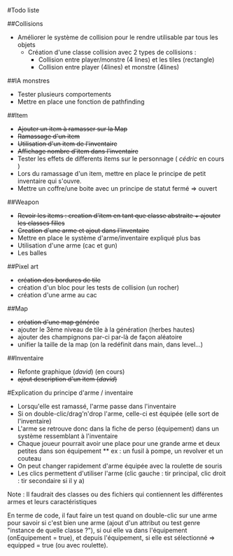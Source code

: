 #Todo liste

##Collisions
* Améliorer le système de collision pour le rendre utilisable par tous les objets
  * Création d'une classe collision avec 2 types de collisions :
    * Collision entre player/monstre (4 lines) et les tiles (rectangle)
    * Collision entre player (4lines) et monstre (4lines)

##IA monstres
* Tester plusieurs comportements
* Mettre en place une fonction de pathfinding

##Item
* ~~Ajouter un item à ramasser sur la Map~~
* ~~Ramassage d'un item~~
* ~~Utilisation d'un item de l'inventaire~~
* ~~Affichage nombre d'item dans l'inventaire~~
* Tester les effets de differents items sur le personnage ( *cédric* en cours )
* Lors du ramassage d'un item, mettre en place le principe de petit inventaire qui s'ouvre.
* Mettre un coffre/une boite avec un principe de statut fermé => ouvert

##Weapon
* ~~Revoir les items : creation d'item en tant que classe abstraite + ajouter les classes filles~~
* ~~Creation d'une arme et ajout dans l'inventaire~~
* Mettre en place le système d'arme/inventaire expliqué plus bas
* Utilisation d'une arme (cac et gun)
* Les balles

##Pixel art
* ~~création des bordures de tile~~
* création d'un bloc pour les tests de collision (un rocher)
* création d'une arme au cac

##Map
* ~~création d'une map générée~~
* ajouter le 3ème niveau de tile à la génération (herbes hautes)
* ajouter des champignons par-ci par-là de façon aléatoire
* unifier la taille de la map (on la redéfinit dans main, dans level...)

##Inventaire
* Refonte graphique (*david*) (en cours)
* ~~ajout description d'un item (*david*)~~

#Explication du principe d'arme / inventaire
* Lorsqu'elle est ramassé, l'arme passe dans l'inventaire
* Si on double-clic/drag'n'drop l'arme, celle-ci est équipée (elle sort de l'inventaire)
* L'arme se retrouve donc dans la fiche de perso (équipement) dans un système ressemblant à l'inventaire
* Chaque joueur pourrait avoir une place pour une grande arme et deux petites dans son équipement
** ex : un fusil à pompe, un revolver et un couteau
* On peut changer rapidement d'arme équipée avec la roulette de souris
* Les clics permettent d'utiliser l'arme (clic gauche : tir principal, clic droit : tir secondaire si il y a)

Note : Il faudrait des classes ou des fichiers qui contiennent les différentes armes et leurs caractéristiques

En terme de code, il faut faire un test quand on double-clic sur une arme pour savoir si c'est bien une arme (ajout d'un attribut ou test genre "instance de quelle classe ?"), si oui elle va dans l'équipement (onEquipement = true), et depuis l'équipement, si elle est sélectionné => equipped = true (ou avec roulette).
